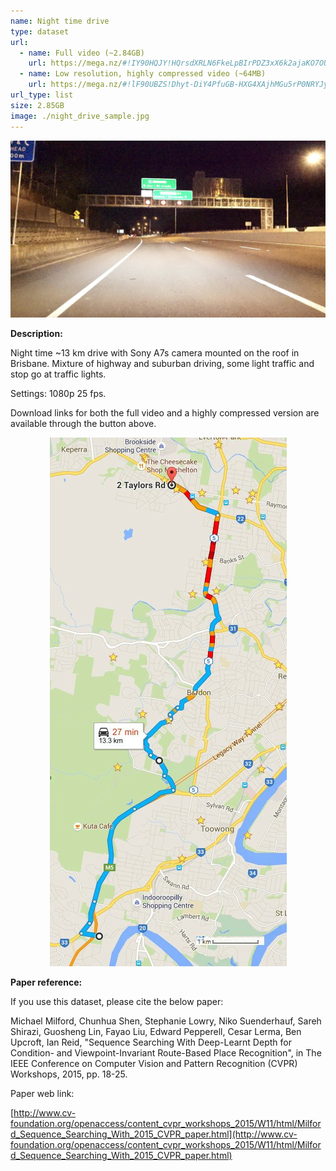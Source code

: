 ```yaml
---
name: Night time drive
type: dataset
url:
  - name: Full video (~2.84GB)
    url: https://mega.nz/#!IY90HQJY!HQrsdXRLN6FkeLpBIrPDZ3xX6k2ajaKO7OUbzpG7AzM
  - name: Low resolution, highly compressed video (~64MB)
    url: https://mega.nz/#!lF90UBZS!Dhyt-DiY4PfuGB-HXG4XAjhMGu5rP0NRYJyrprIoBrA
url_type: list
size: 2.85GB
image: ./night_drive_sample.jpg
---
```


![Night time drive sample](./night_drive_sample.jpg)

**Description:**

Night time ~13 km drive with Sony A7s camera mounted on the roof in Brisbane. Mixture of highway and suburban driving, some light traffic and stop go at traffic lights.

Settings: 1080p 25 fps.

Download links for both the full video and a highly compressed version are available through the button above.

<p align="center"><img src="./night_drive_map.jpg" alt="Night time drive map"/></p>

**Paper reference:**

If you use this dataset, please cite the below paper:

Michael Milford, Chunhua Shen, Stephanie Lowry, Niko Suenderhauf, Sareh Shirazi, Guosheng Lin, Fayao Liu, Edward Pepperell, Cesar Lerma, Ben Upcroft, Ian Reid, "Sequence Searching With Deep-Learnt Depth for Condition- and Viewpoint-Invariant Route-Based Place Recognition", in The IEEE Conference on Computer Vision and Pattern Recognition (CVPR) Workshops, 2015, pp. 18-25.

Paper web link:

[http://www.cv-foundation.org/openaccess/content_cvpr_workshops_2015/W11/html/Milford_Sequence_Searching_With_2015_CVPR_paper.html](http://www.cv-foundation.org/openaccess/content_cvpr_workshops_2015/W11/html/Milford_Sequence_Searching_With_2015_CVPR_paper.html)

